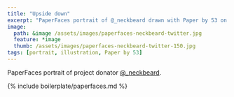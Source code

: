 ```yaml
---
title: "Upside down"
excerpt: "PaperFaces portrait of @_neckbeard drawn with Paper by 53 on an iPad."
image: 
  path: &image /assets/images/paperfaces-neckbeard-twitter.jpg 
  feature: *image
  thumb: /assets/images/paperfaces-neckbeard-twitter-150.jpg
tags: [portrait, illustration, Paper by 53]
---
```


PaperFaces portrait of project donator [@_neckbeard](http://twitter.com/_neckbeard).

{% include boilerplate/paperfaces.md %}
